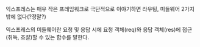 익스프레스는 매우 작은 프레임워크로
극단적으로 이야기하면 라우팅, 미들웨어 2가지 밖에 없다(?정말?)

익스프레스의 미들웨어란 요청 및 응답 시에 요청 객체(req)와 응답 객체(res)에 접근
(취득, 조잘)할 수 있는 함수를 말한다.

